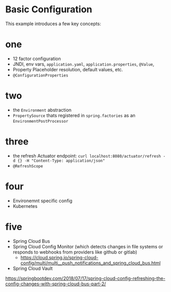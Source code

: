 # Basic Configuration 

This example introduces a few key concepts:

# one
 * 12 factor configuration 
 * JNDI, env vars, `application.yaml`, `application.properties`, `@Value`, 
 * Property Placeholder resolution, default values, etc. 
 * `@ConfigurationProperties`

# two
 * the `Environment` abstraction 
 * `PropertySource` thats registered in `spring.factories` as an `EnvironmentPostProcessor` 



# three
 * the refresh Actuator endpoint: `curl localhost:8080/actuator/refresh -d {} -H "Content-Type: application/json" ` 
 * `@RefreshScope`

# four 
 * Environemnt specific config 
 * Kubernetes 

# five
 * Spring Cloud Bus 
 * Spring Cloud Config Monitor (which detects changes in file systems or responds to webhooks from providers like github or gitlab)
    * https://cloud.spring.io/spring-cloud-config/multi/multi__push_notifications_and_spring_cloud_bus.html
 * Spring Cloud Vault  


https://springbootdev.com/2018/07/17/spring-cloud-config-refreshing-the-config-changes-with-spring-cloud-bus-part-2/
